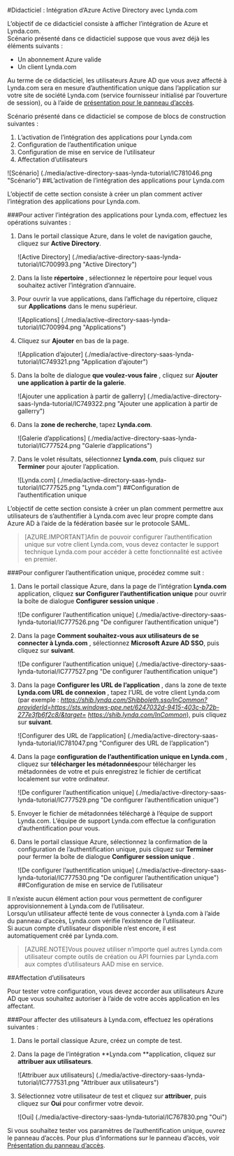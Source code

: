 <properties 
    pageTitle="Didacticiel : Intégration d’Azure Active Directory avec Lynda.com | Microsoft Azure" 
    description="Découvrez comment utiliser Lynda.com avec Azure Active Directory pour activer l’authentification unique, la mise en service automatisé et bien plus encore !" 
    services="active-directory" 
    authors="jeevansd"  
    documentationCenter="na" 
    manager="femila"/>
<tags 
    ms.service="active-directory" 
    ms.devlang="na" 
    ms.topic="article" 
    ms.tgt_pltfrm="na" 
    ms.workload="identity" 
    ms.date="09/29/2016" 
    ms.author="jeedes" />

#<a name="tutorial-azure-active-directory-integration-with-lyndacom"></a>Didacticiel : Intégration d’Azure Active Directory avec Lynda.com
  
L’objectif de ce didacticiel consiste à afficher l’intégration de Azure et Lynda.com.  
Scénario présenté dans ce didacticiel suppose que vous avez déjà les éléments suivants :

-   Un abonnement Azure valide
-   Un client Lynda.com
  
Au terme de ce didacticiel, les utilisateurs Azure AD que vous avez affecté à Lynda.com sera en mesure d’authentification unique dans l’application sur votre site de société Lynda.com (service fournisseur initialisé par l’ouverture de session), ou à l’aide de [présentation pour le panneau d’accès](active-directory-saas-access-panel-introduction.md).
  
Scénario présenté dans ce didacticiel se compose de blocs de construction suivantes :

1.  L’activation de l’intégration des applications pour Lynda.com
2.  Configuration de l’authentification unique
3.  Configuration de mise en service de l’utilisateur
4.  Affectation d’utilisateurs

![Scénario] (./media/active-directory-saas-lynda-tutorial/IC781046.png "Scénario")
##<a name="enabling-the-application-integration-for-lyndacom"></a>L’activation de l’intégration des applications pour Lynda.com
  
L’objectif de cette section consiste à créer un plan comment activer l’intégration des applications pour Lynda.com.

###<a name="to-enable-the-application-integration-for-lyndacom-perform-the-following-steps"></a>Pour activer l’intégration des applications pour Lynda.com, effectuez les opérations suivantes :

1.  Dans le portail classique Azure, dans le volet de navigation gauche, cliquez sur **Active Directory**.

    ![Active Directory] (./media/active-directory-saas-lynda-tutorial/IC700993.png "Active Directory")

2.  Dans la liste **répertoire** , sélectionnez le répertoire pour lequel vous souhaitez activer l’intégration d’annuaire.

3.  Pour ouvrir la vue applications, dans l’affichage du répertoire, cliquez sur **Applications** dans le menu supérieur.

    ![Applications] (./media/active-directory-saas-lynda-tutorial/IC700994.png "Applications")

4.  Cliquez sur **Ajouter** en bas de la page.

    ![Application d’ajouter] (./media/active-directory-saas-lynda-tutorial/IC749321.png "Application d’ajouter")

5.  Dans la boîte de dialogue **que voulez-vous faire** , cliquez sur **Ajouter une application à partir de la galerie**.

    ![Ajouter une application à partir de gallerry] (./media/active-directory-saas-lynda-tutorial/IC749322.png "Ajouter une application à partir de gallerry")

6.  Dans la **zone de recherche**, tapez **Lynda.com**.

    ![Galerie d’applications] (./media/active-directory-saas-lynda-tutorial/IC777524.png "Galerie d’applications")

7.  Dans le volet résultats, sélectionnez **Lynda.com**, puis cliquez sur **Terminer** pour ajouter l’application.

    ![Lynda.com] (./media/active-directory-saas-lynda-tutorial/IC777525.png "Lynda.com")
##<a name="configuring-single-sign-on"></a>Configuration de l’authentification unique
  
L’objectif de cette section consiste à créer un plan comment permettre aux utilisateurs de s’authentifier à Lynda.com avec leur propre compte dans Azure AD à l’aide de la fédération basée sur le protocole SAML.

>[AZURE.IMPORTANT]Afin de pouvoir configurer l’authentification unique sur votre client Lynda.com, vous devez contacter le support technique Lynda.com pour accéder à cette fonctionnalité est activée en premier.

###<a name="to-configure-single-sign-on-perform-the-following-steps"></a>Pour configurer l’authentification unique, procédez comme suit :

1.  Dans le portail classique Azure, dans la page de l’intégration **Lynda.com** application, cliquez **sur Configurer l’authentification unique** pour ouvrir la boîte de dialogue **Configurer session unique** .

    ![De configurer l’authentification unique] (./media/active-directory-saas-lynda-tutorial/IC777526.png "De configurer l’authentification unique")

2.  Dans la page **Comment souhaitez-vous aux utilisateurs de se connecter à Lynda.com** , sélectionnez **Microsoft Azure AD SSO**, puis cliquez sur **suivant**.

    ![De configurer l’authentification unique] (./media/active-directory-saas-lynda-tutorial/IC777527.png "De configurer l’authentification unique")

3.  Dans la page **Configurer les URL de l’application** , dans la zone de texte **Lynda.com URL de connexion** , tapez l’URL de votre client Lynda.com (par exemple : *https://shib.lynda.com/Shibboleth.sso/InCommon?providerId=https://sts.windows-ppe.net/6247032d-9415-403c-b72b-277e3fb6f2c8/&target= https://shib.lynda.com/InCommon*), puis cliquez sur **suivant**.

    ![Configurer des URL de l’application] (./media/active-directory-saas-lynda-tutorial/IC781047.png "Configurer des URL de l’application")

4.  Dans la page **configuration de l’authentification unique en Lynda.com** , cliquez sur **télécharger les métadonnées**pour télécharger les métadonnées de votre et puis enregistrez le fichier de certificat localement sur votre ordinateur.

    ![De configurer l’authentification unique] (./media/active-directory-saas-lynda-tutorial/IC777529.png "De configurer l’authentification unique")

5.  Envoyer le fichier de métadonnées téléchargé à l’équipe de support Lynda.com. L’équipe de support Lynda.com effectue la configuration d’authentification pour vous.

6.  Dans le portail classique Azure, sélectionnez la confirmation de la configuration de l’authentification unique, puis cliquez sur **Terminer** pour fermer la boîte de dialogue **Configurer session unique** .

    ![De configurer l’authentification unique] (./media/active-directory-saas-lynda-tutorial/IC777530.png "De configurer l’authentification unique")
##<a name="configuring-user-provisioning"></a>Configuration de mise en service de l’utilisateur
  
Il n’existe aucun élément action pour vous permettent de configurer approvisionnement à Lynda.com de l’utilisateur.  
Lorsqu’un utilisateur affecté tente de vous connecter à Lynda.com à l’aide du panneau d’accès, Lynda.com vérifie l’existence de l’utilisateur.  
Si aucun compte d’utilisateur disponible n’est encore, il est automatiquement créé par Lynda.com.

>[AZURE.NOTE]Vous pouvez utiliser n’importe quel autres Lynda.com utilisateur compte outils de création ou API fournies par Lynda.com aux comptes d’utilisateurs AAD mise en service.

##<a name="assigning-users"></a>Affectation d’utilisateurs
  
Pour tester votre configuration, vous devez accorder aux utilisateurs Azure AD que vous souhaitez autoriser à l’aide de votre accès application en les affectant.

###<a name="to-assign-users-to-lyndacom-perform-the-following-steps"></a>Pour affecter des utilisateurs à Lynda.com, effectuez les opérations suivantes :

1.  Dans le portail classique Azure, créez un compte de test.

2.  Dans la page de l’intégration **Lynda.com **application, cliquez sur **attribuer aux utilisateurs**.

    ![Attribuer aux utilisateurs] (./media/active-directory-saas-lynda-tutorial/IC777531.png "Attribuer aux utilisateurs")

3.  Sélectionnez votre utilisateur de test et cliquez sur **attribuer**, puis cliquez sur **Oui** pour confirmer votre devoir.

    ![Oui] (./media/active-directory-saas-lynda-tutorial/IC767830.png "Oui")
  
Si vous souhaitez tester vos paramètres de l’authentification unique, ouvrez le panneau d’accès. Pour plus d’informations sur le panneau d’accès, voir [Présentation du panneau d’accès](active-directory-saas-access-panel-introduction.md).